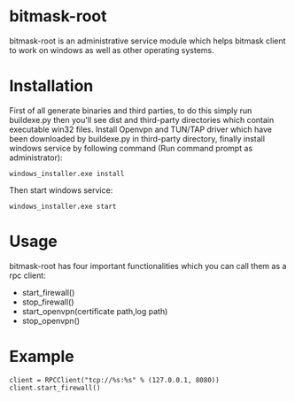 # bitmask-root
bitmask-root is an administrative service module which helps bitmask client to work on windows as well as other operating systems.

# Installation
First of all generate binaries and third parties, to do this simply run buildexe.py then you'll see dist and third-party directories
which contain executable win32 files. Install Openvpn and TUN/TAP driver which have been downloaded by buildexe.py in third-party directory, finally install windows service by following command (Run command prompt as administrator): <br />

```batch
windows_installer.exe install
```

Then start windows service:<br />

```batch
windows_installer.exe start
```

# Usage
bitmask-root has four important functionalities which you can call them as a rpc client:
<br />
<ul>
<li>start_firewall()</li>
<li>stop_firewall()</li>
<li>start_openvpn(certificate path,log path)</li>
<li>stop_openvpn()</li>
</ul>

# Example
```code
client = RPCClient("tcp://%s:%s" % (127.0.0.1, 8080))
client.start_firewall()
```

